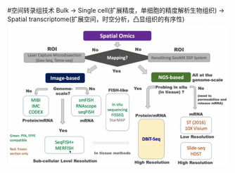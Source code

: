 #空间转录组技术
Bulk → Single cell(扩展精度，单细胞的精度解析生物组织) → Spatial transcriptome(扩展空间，时空分析，凸显组织的有序性)
![This is an image](./images/Spatial_omics.png "Spatial Omics")

